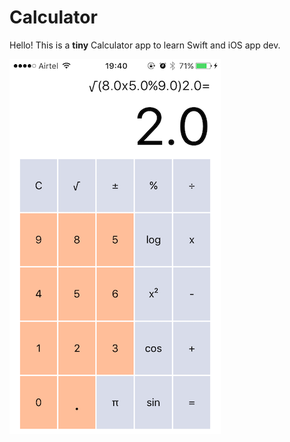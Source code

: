 # Calculator

Hello! This is a **tiny** Calculator app to learn Swift and iOS app dev.

![Week1](screenshots/Calculator1.PNG "Calculator App")







